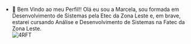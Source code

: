 - 💬  Bem Vindo ao meu Perfil!!  Olá eu sou a Marcela, sou formada em Desenvolvimento de Sistemas pela Etec da Zona Leste e, em brave, estarei cursando Análise e Desenvolvimento de Sistemas na Fatec da Zona Leste.  
![4RFT](https://github.com/marcela2006/marcela2006/assets/107922176/96389274-77e3-4aa2-8dbf-2d8e10df6031)




<!--
**marcela2006/marcela2006** is a ✨ _special_ ✨ repository because its `README.md` (this file) appears on your GitHub profile.

Here are some ideas to get you started:

- 🔭 I’m currently working on ...
- 🌱 I’m currently learning ...
- 👯 I’m looking to collaborate on ...
- 🤔 I’m looking for help with ...
- 💬 Ask me about ...
- 💬 Ask me about ...
- 📫 How to reach me: ...
- 😄 Pronouns: ...
- ⚡ Fun fact: ...
-->
